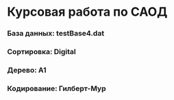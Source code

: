 # Курсовая работа по САОД
### База данных: testBase4.dat
### Сортировка: Digital
### Дерево: A1
### Кодирование: Гилберт-Мур

